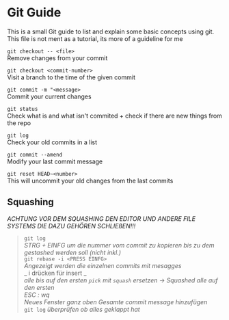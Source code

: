 # Git Guide

This is a small Git guide to list and explain some basic concepts using git.
This file is not ment as a tutorial, its more of a guideline for me

`git checkout -- <file>`  
   Remove changes from your commit

`git checkout <commit-number>`  
Visit a branch to the time of the given commit

`git commit -m "<message>`  
Commit your current changes

`git status`  
Check what is and what isn't commited + check if there are new things from the repo

`git log`  
Check your old commits in a list

`git commit --amend`  
Modify your last commit message

`git reset HEAD~<number>`  
This will uncommit your old changes from the last <number> commits

## Squashing 
   *ACHTUNG VOR DEM SQUASHING DEN EDITOR UND ANDERE FILE SYSTEMS DIE DAZU GEHÖREN SCHLIEßEN!!!*
   > `git log`  
   > _STRG + EINFG um die nummer vom commit zu kopieren bis zu dem gestashed werden soll (nicht inkl.)_  
   > `git rebase -i <PRESS EINFG>`  
   > _Angezeigt werden die einzelnen commits mit mesagges_  
   > _ i drücken für insert _  
   > _alle bis auf den ersten `pick` mit `squash` ersetzen -> Squashed alle auf den ersten_  
   > _ESC : wq_  
   > _Neues Fenster ganz oben Gesamte commit message hinzufügen_  
   > `git log` 
   > _überprüfen ob alles geklappt hat_
   
